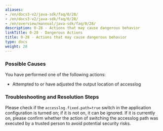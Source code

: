 ```yaml
---
aliases:
- /en/docs3-v2/java-sdk/faq/0/28/
- /en/docs3-v2/java-sdk/faq/0/28/
- /en/overview/mannual/java-sdk/faq/0/28/
description: 0-28 - Actions that may cause dangerous behavior
linkTitle: 0-28 - Dangerous Actions
title: 0-28 - Actions that may cause dangerous behavior
type: docs
weight: 28
---
```







### Possible Causes

You have performed one of the following actions:
* Attempted to or have adjusted the output location of accesslog

### Troubleshooting and Resolution Steps

Please check if the `accesslog.fixed.path=true` switch in the application configuration is turned on; if it is not on, it can be ignored. If it is currently on, please confirm whether the action of switching the accesslog path was executed by a trusted person to avoid potential security risks.

